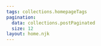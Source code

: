 ```yaml
---
tags: collections.homepageTags
pagination:
  data: collections.postPaginated
  size: 12
layout: home.njk
---
```

